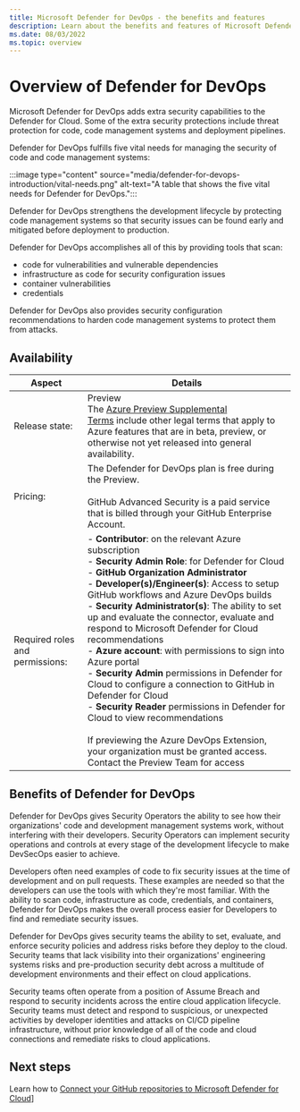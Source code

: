 ```yaml
---
title: Microsoft Defender for DevOps - the benefits and features
description: Learn about the benefits and features of Microsoft Defender for
ms.date: 08/03/2022
ms.topic: overview
---
```


# Overview of Defender for DevOps

Microsoft Defender for DevOps adds extra security capabilities to the Defender for Cloud. Some of the extra security protections include threat protection for code, code management systems and deployment pipelines.

Defender for DevOps fulfills five vital needs for managing the security of code and code management systems:

:::image type="content" source="media/defender-for-devops-introduction/vital-needs.png" alt-text="A table that shows the five vital needs for Defender for DevOps.":::

Defender for DevOps strengthens the development lifecycle by protecting code management systems so that security issues can be found early and mitigated before deployment to production.

Defender for DevOps accomplishes all of this by providing tools that scan: 

- code for vulnerabilities and vulnerable dependencies
- infrastructure as code for security configuration issues
- container vulnerabilities
- credentials

Defender for DevOps also provides security configuration recommendations to harden code management systems to protect them from attacks.

## Availability

| Aspect | Details |
|--|--|
| Release state: | Preview<br>The [Azure Preview Supplemental Terms](https://azure.microsoft.com/support/legal/preview-supplemental-terms/) include other legal terms that apply to Azure features that are in beta, preview, or otherwise not yet released into general availability. |
| Pricing: | The Defender for DevOps plan is free during the Preview.<br><br>GitHub Advanced Security is a paid service that is billed through your GitHub Enterprise Account. |
| Required roles and permissions: | - **Contributor**: on the relevant Azure subscription <br> - **Security Admin Role**: for Defender for Cloud <br>- **GitHub Organization Administrator**<br>- **Developer(s)/Engineer(s)**: Access to setup GitHub workflows and Azure DevOps builds<br>- **Security Administrator(s)**: The ability to set up and evaluate the connector, evaluate and respond to Microsoft Defender for Cloud recommendations <br> - **Azure account**: with permissions to sign into Azure portal <br>- **Security Admin** permissions in Defender for Cloud to configure a connection to GitHub in Defender for Cloud <br>- **Security Reader** permissions in Defender for Cloud to view recommendations <br><br>If previewing the Azure DevOps Extension, your organization must be granted access. Contact the Preview Team for access |

## Benefits of Defender for DevOps

Defender for DevOps gives Security Operators the ability to see how their organizations' code and development management systems work, without interfering with their developers. Security Operators can implement security operations and controls at every stage of the development lifecycle to make DevSecOps easier to achieve.

Developers often need examples of code to fix security issues at the time of development and on pull requests. These examples are needed so that the developers can use the tools with which they're most familiar. With the ability to scan code, infrastructure as code, credentials, and containers, Defender for DevOps makes the overall process easier for Developers to find and remediate security issues.

Defender for DevOps gives security teams the ability to set, evaluate, and enforce security policies and address risks before they  deploy to the cloud. Security teams that lack visibility into their organizations' engineering systems risks and pre-production security debt across a multitude of development environments and their effect on cloud applications.

Security teams often operate from a position of Assume Breach and respond to security incidents across the entire cloud application lifecycle. Security teams must detect and respond to suspicious, or unexpected activities by developer identities and attacks on CI/CD pipeline infrastructure, without prior knowledge of all of the code and cloud connections and remediate risks to cloud applications.

## Next steps

Learn how to [Connect your GitHub repositories to Microsoft Defender for Cloud](quickstart-onboard-github.md)]
